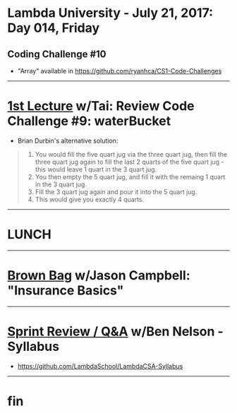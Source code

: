 # Lambda University - July 21, 2017: Day 014, Friday
## Coding Challenge #10
- "Array" available in https://github.com/ryanhca/CS1-Code-Challenges
***
# [1st Lecture](https://youtu.be/jVfmcDDC-lY) w/Tai: Review Code Challenge #9: waterBucket
- Brian Durbin's alternative solution:
> 1. You would fill the five quart jug via the three quart jug, then fill the three quart jug again to fill the last 2 quarts of the five quart jug - this would leave 1 quart in the 3 quart jug.
> 2. You then empty the 5 quart jug, and fill it with the remaing 1 quart in the 3 quart jug.
> 3. Fill the 3 quart jug again and pour it into the 5 quart jug.
> 4. This would give you exactly 4 quarts.

***
# LUNCH
***
# [Brown Bag](VIDEO_RECORDED_NOT_POSTED) w/Jason Campbell: "Insurance Basics"
***
# [Sprint Review / Q&A](WAS_VIDEO_RECORDED__NOT_POSTED) w/Ben Nelson - Syllabus
- https://github.com/LambdaSchool/LambdaCSA-Syllabus
***
# fin
